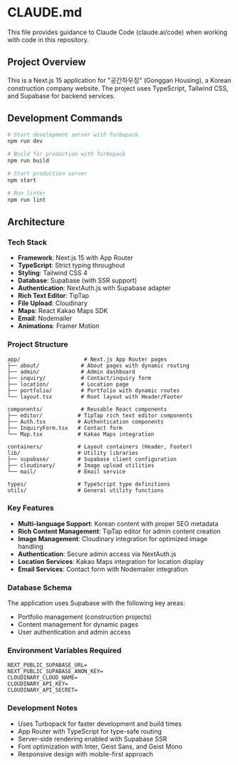 # CLAUDE.md

This file provides guidance to Claude Code (claude.ai/code) when working with code in this repository.

## Project Overview

This is a Next.js 15 application for "공간하우징" (Gonggan Housing), a Korean construction company website. The project uses TypeScript, Tailwind CSS, and Supabase for backend services.

## Development Commands

```bash
# Start development server with Turbopack
npm run dev

# Build for production with Turbopack
npm run build

# Start production server
npm start

# Run linter
npm run lint
```

## Architecture

### Tech Stack
- **Framework**: Next.js 15 with App Router
- **TypeScript**: Strict typing throughout
- **Styling**: Tailwind CSS 4
- **Database**: Supabase (with SSR support)
- **Authentication**: NextAuth.js with Supabase adapter
- **Rich Text Editor**: TipTap
- **File Upload**: Cloudinary
- **Maps**: React Kakao Maps SDK
- **Email**: Nodemailer
- **Animations**: Framer Motion

### Project Structure
```
app/                    # Next.js App Router pages
├── about/             # About pages with dynamic routing
├── admin/             # Admin dashboard
├── inquiry/           # Contact/inquiry form
├── location/          # Location page
├── portfolio/         # Portfolio with dynamic routes
└── layout.tsx         # Root layout with Header/Footer

components/            # Reusable React components
├── editor/           # TipTap rich text editor components
├── Auth.tsx          # Authentication components
├── InquiryForm.tsx   # Contact form
└── Map.tsx           # Kakao Maps integration

containers/           # Layout containers (Header, Footer)
lib/                  # Utility libraries
├── supabase/         # Supabase client configuration
├── cloudinary/       # Image upload utilities
└── mail/             # Email service

types/                # TypeScript type definitions
utils/                # General utility functions
```

### Key Features
- **Multi-language Support**: Korean content with proper SEO metadata
- **Rich Content Management**: TipTap editor for admin content creation
- **Image Management**: Cloudinary integration for optimized image handling
- **Authentication**: Secure admin access via NextAuth.js
- **Location Services**: Kakao Maps integration for location display
- **Email Services**: Contact form with Nodemailer integration

### Database Schema
The application uses Supabase with the following key areas:
- Portfolio management (construction projects)
- Content management for dynamic pages
- User authentication and admin access

### Environment Variables Required
```
NEXT_PUBLIC_SUPABASE_URL=
NEXT_PUBLIC_SUPABASE_ANON_KEY=
CLOUDINARY_CLOUD_NAME=
CLOUDINARY_API_KEY=
CLOUDINARY_API_SECRET=
```

### Development Notes
- Uses Turbopack for faster development and build times
- App Router with TypeScript for type-safe routing
- Server-side rendering enabled with Supabase SSR
- Font optimization with Inter, Geist Sans, and Geist Mono
- Responsive design with mobile-first approach